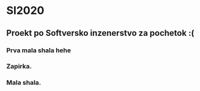 # SI2020

## Proekt po Softversko inzenerstvo za pochetok :( 

### Prva mala shala hehe 
### Zapirka.
### Mala shala.


